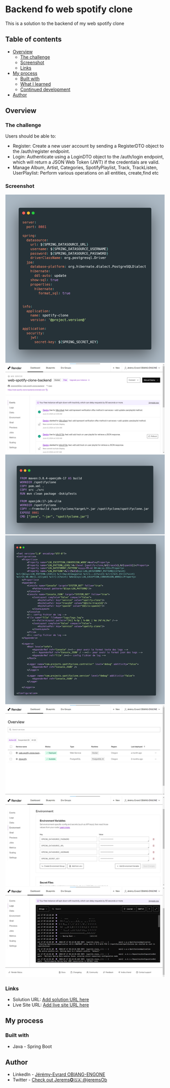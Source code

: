 # Backend fo web spotify clone

This is a solution to the backend of my web spotify clone
## Table of contents

- [Overview](#overview)
  - [The challenge](#the-challenge)
  - [Screenshot](#screenshot)
  - [Links](#links)
- [My process](#my-process)
  - [Built with](#built-with)
  - [What I learned](#what-i-learned)
  - [Continued development](#continued-development)
- [Author](#author)

## Overview

### The challenge

Users should be able to:
- Register: Create a new user account by sending a RegisterDTO object to the /auth/register endpoint.
- Login: Authenticate using a LoginDTO object to the /auth/login endpoint, which will return a JSON Web Token (JWT) if the credentials are valid.
- Manage Album, Artist, Categories, SpotifyPlaylist, Track, TrackListen, UserPlaylist: Perform various operations on all entities, create,find etc


### Screenshot

![](./screenshots/application_yml.png)
![](./screenshots/backend_dashboard_deploy.jpg)
![](./screenshots/dockerfile.png)
![](./screenshots/log4jxml.png)
![](./screenshots/render_dashboard.jpg)
![](./screenshots/render_environnement.jpg)
![](./screenshots/render_log.jpg)


### Links

- Solution URL: [Add solution URL here](https://github.com/Jerems412Dev/web-spotify-clone-backend)
- Live Site URL: [Add live site URL here](https://web-spotify-clone-4eml.vercel.app/)

## My process

### Built with

- Java - Spring Boot

## Author

- LinkedIn - [Jérémy-Evrard OBIANG-ENGONE](https://www.linkedin.com/in/j%C3%A9r%C3%A9my-evrard-obiang-engone-257436247/)
- Twitter - [Check out Jerems✪🇬🇦 @jeremsOb ](https://x.com/jeremsOb?t=tuX8ctBHgo2b5buKLmVXXA&s=08)
